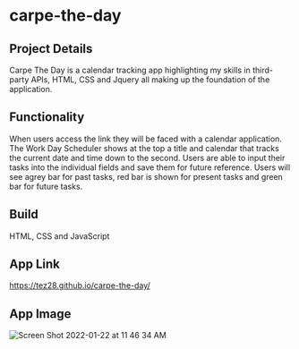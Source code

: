 # carpe-the-day

## Project Details

Carpe The Day is a calendar tracking app highlighting my skills in third-party APIs, HTML, CSS and Jquery all making up the foundation of the 
application.

## Functionality

When users access the link they will be faced with a calendar application. The Work Day Scheduler shows at the top a title and calendar that 
tracks the current date and time down to the second. Users are able to input their tasks into the individual fields and save them for future
reference. Users will see agrey bar for past tasks, red bar is shown for present tasks and green bar for future tasks.

## Build
HTML, CSS and JavaScript

## App Link

https://tez28.github.io/carpe-the-day/

## App Image

![Screen Shot 2022-01-22 at 11 46 34 AM](https://user-images.githubusercontent.com/92187341/150648662-f589862e-bba3-4553-97f0-4ef3b4dd4fec.png)
